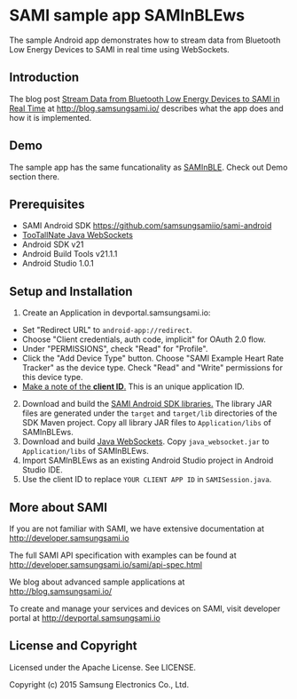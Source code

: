 # SAMI sample app SAMInBLEws
The sample Android app demonstrates how to stream data from Bluetooth Low Energy Devices to SAMI in real time using WebSockets.

Introduction
-------------

The blog post [Stream Data from Bluetooth Low Energy Devices to SAMI in Real Time](https://blog-staging.samsungsami.io/mobile/development/2015/04/07/stream-data-from-bluetooth-low-energy-devices-to-sami-in-realtime.html) at http://blog.samsungsami.io/ describes what the app does and how it is implemented.

Demo
-------------

The sample app has the same funcationality as [SAMInBLE](https://github.com/samsungsamiio/sample-android-SAMInBLE). Check out Demo section there.

Prerequisites
-------------

 * SAMI Android SDK https://github.com/samsungsamiio/sami-android
 * [TooTallNate Java WebSockets](https://github.com/TooTallNate/Java-WebSocket)
 * Android SDK v21
 * Android Build Tools v21.1.1
 * Android Studio 1.0.1

Setup and Installation
----------------------

1. Create an Application in devportal.samsungsami.io:
  * Set "Redirect URL" to `android-app://redirect`.
  * Choose "Client credentials, auth code, implicit" for OAuth 2.0 flow.
  * Under "PERMISSIONS", check "Read" for "Profile". 
  * Click the "Add Device Type" button. Choose "SAMI Example Heart Rate Tracker" as the device type. Check "Read" and "Write" permissions for this device type.
  * [Make a note of the **client ID**.](http://developer.samsungsami.io/sami/sami-documentation/developer-user-portals.html#how-to-find-your-application-id) This is an unique application ID.
2. Download and build the [SAMI Android SDK libraries.](https://developer.samsungsami.io/sami/native-SDKs/android-SDK.html) The library JAR files are generated under the `target` and `target/lib` directories of the SDK Maven project. Copy all library JAR files to `Application/libs` of SAMInBLEws.
3. Download and build [Java WebSockets](https://github.com/TooTallNate/Java-WebSocket). Copy `java_websocket.jar` to `Application/libs` of SAMInBLEws.
4. Import SAMInBLEws as an existing Android Studio project in Android Studio IDE.
5. Use the client ID to replace `YOUR CLIENT APP ID` in `SAMISession.java`.

More about SAMI
---------------

If you are not familiar with SAMI, we have extensive documentation at http://developer.samsungsami.io

The full SAMI API specification with examples can be found at http://developer.samsungsami.io/sami/api-spec.html

We blog about advanced sample applications at http://blog.samsungsami.io/

To create and manage your services and devices on SAMI, visit developer portal at http://devportal.samsungsami.io

License and Copyright
---------------------

Licensed under the Apache License. See LICENSE.

Copyright (c) 2015 Samsung Electronics Co., Ltd.
